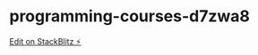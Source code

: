 # programming-courses-d7zwa8

[Edit on StackBlitz ⚡️](https://stackblitz.com/edit/programming-courses-d7zwa8)